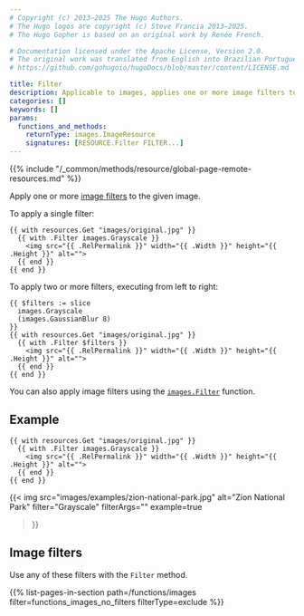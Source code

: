 ```yaml
---
# Copyright (c) 2013–2025 The Hugo Authors.
# The Hugo logos are copyright (c) Steve Francia 2013–2025.
# The Hugo Gopher is based on an original work by Renée French.

# Documentation licensed under the Apache License, Version 2.0.
# The original work was translated from English into Brazilian Portuguese.
# https://github.com/gohugoio/hugoDocs/blob/master/content/LICENSE.md

title: Filter
description: Applicable to images, applies one or more image filters to the given image resource.
categories: []
keywords: []
params:
  functions_and_methods:
    returnType: images.ImageResource
    signatures: [RESOURCE.Filter FILTER...]
---
```


{{% include "/_common/methods/resource/global-page-remote-resources.md" %}}

Apply one or more [image filters](#image-filters) to the given image.

To apply a single filter:

```go-html-template
{{ with resources.Get "images/original.jpg" }}
  {{ with .Filter images.Grayscale }}
    <img src="{{ .RelPermalink }}" width="{{ .Width }}" height="{{ .Height }}" alt="">
  {{ end }}
{{ end }}
```

To apply two or more filters, executing from left to right:

```go-html-template
{{ $filters := slice
  images.Grayscale
  (images.GaussianBlur 8)
}}
{{ with resources.Get "images/original.jpg" }}
  {{ with .Filter $filters }}
    <img src="{{ .RelPermalink }}" width="{{ .Width }}" height="{{ .Height }}" alt="">
  {{ end }}
{{ end }}
```

You can also apply image filters using the [`images.Filter`] function.

[`images.Filter`]: /functions/images/filter/

## Example

```go-html-template
{{ with resources.Get "images/original.jpg" }}
  {{ with .Filter images.Grayscale }}
    <img src="{{ .RelPermalink }}" width="{{ .Width }}" height="{{ .Height }}" alt="">
  {{ end }}
{{ end }}
```

{{< img
  src="images/examples/zion-national-park.jpg"
  alt="Zion National Park"
  filter="Grayscale"
  filterArgs=""
  example=true
>}}

## Image filters

Use any of these filters with the `Filter` method.

{{% list-pages-in-section path=/functions/images filter=functions_images_no_filters filterType=exclude %}}
